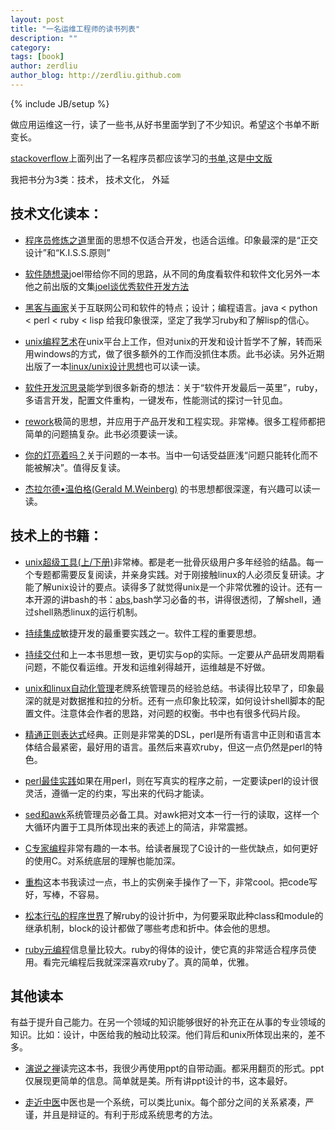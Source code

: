```yaml
---
layout: post
title: "一名运维工程师的读书列表"
description: ""
category: 
tags: [book]
author: zerdliu
author_blog: http://zerdliu.github.com
---
```

{% include JB/setup %}


做应用运维这一行，读了一些书,从好书里面学到了不少知识。希望这个书单不断变长。

[stackoverflow](http://www.stackoverflow.com)上面列出了一名程序员都应该学习的[书单](http://stackoverflow.com/questions/1711/what-is-the-single-most-influential-book-every-programmer-should-read?tab=votes#tab-top),这是[中文版](http://book.douban.com/doulist/1244005/)

我把书分为3类：技术， 技术文化， 外延

## 技术文化读本：

* [程序员修炼之道](http://book.douban.com/subject/1152111/)里面的思想不仅适合开发，也适合运维。印象最深的是“正交设计”和“K.I.S.S.原则”

* [软件随想录](http://book.douban.com/subject/4163938/)joel带给你不同的思路，从不同的角度看软件和软件文化另外一本他之前出版的文集[joel谈优秀软件开发方法](http://book.douban.com/subject/2193777/)

* [黑客与画家](http://book.douban.com/subject/6021440/)关于互联网公司和软件的特点；设计；编程语言。java < python < perl < ruby < lisp 给我印象很深，坚定了我学习ruby和了解lisp的信心。

* [unix编程艺术](http://book.douban.com/subject/1467587/)在unix平台上工作，但对unix的开发和设计哲学不了解，转而采用windows的方式，做了很多额外的工作而没抓住本质。此书必读。另外近期出版了一本[linux/unix设计思想](http://www.amazon.cn/gp/product/B007PYVKLC/ref=oh_details_o01_s00_i00)也可以读一读。

* [软件开发沉思录](http://book.douban.com/subject/4031959/)能学到很多新奇的想法：关于“软件开发最后一英里”，ruby，多语言开发，配置文件重构，一键发布，性能测试的探讨一针见血。

* [rework](http://www.amazon.cn/gp/product/B0048EKQS0/ref=oh_details_o03_s00_i00)极简的思想，并应用于产品开发和工程实现。非常棒。很多工程师都把简单的问题搞复杂。此书必须要读一读。

* [你的灯亮着吗？](http://book.douban.com/subject/1135754/)关于问题的一本书。当中一句话受益匪浅“问题只能转化而不能被解决”。值得反复读。

* [杰拉尔德•温伯格(Gerald M.Weinberg)](http://book.douban.com/subject_search?search_text=%E6%B8%A9%E4%BC%AF%E6%A0%BC&cat=1003) 的书思想都很深邃，有兴趣可以读一读。

## 技术上的书籍：

* [unix超级工具(上/下册)](http://book.douban.com/subject/1333125/)非常棒。都是老一批骨灰级用户多年经验的结晶。每一个专题都需要反复阅读，并亲身实践。对于刚接触linux的人必须反复研读。才能了解unix设计的要点。读得多了就觉得unix是一个非常优雅的设计。还有一本开源的讲bash的书：[abs](http://tldp.org/LDP/abs/html/),bash学习必备的书，讲得很透彻，了解shell，通过shell熟悉linux的运行机制。

* [持续集成](http://book.douban.com/subject/2580604/)敏捷开发的最重要实践之一。软件工程的重要思想。

* [持续交付](http://book.douban.com/subject/6862062/)和上一本书思想一致，更切实与op的实际。一定要从产品研发周期看问题，不能仅看运维。开发和运维剁得越开，运维越是不好做。

* [unix和linux自动化管理](http://book.douban.com/subject/1238125/)老牌系统管理员的经验总结。书读得比较早了，印象最深的就是对数据推和拉的分析。还有一点印象比较深，如何设计shell脚本的配置文件。注意体会作者的思路，对问题的权衡。书中也有很多代码片段。

* [精通正则表达式](http://book.douban.com/subject/2154713/)经典。正则是非常美的DSL，perl是所有语言中正则和语言本体结合最紧密，最好用的语言。虽然后来喜欢ruby，但这一点仍然是perl的特色。

* [perl最佳实践](http://book.douban.com/subject/3063982/)如果在用perl，则在写真实的程序之前，一定要读perl的设计很灵活，遵循一定的约束，写出来的代码才能读。

* [sed和awk](http://book.douban.com/subject/1236944/)系统管理员必备工具。对awk把对文本一行一行的读取，这样一个大循环内置于工具所体现出来的表述上的简洁，非常震撼。

* [C专家编程](http://book.douban.com/subject/1232029/)非常有趣的一本书。给读者展现了C设计的一些优缺点，如何更好的使用C。对系统底层的理解也能加深。

* [重构](http://product.china-pub.com/196374)这本书我读过一点，书上的实例亲手操作了一下，非常cool。把code写好，写棒，不容易。

* [松本行弘的程序世界](http://www.amazon.cn/mn/detailApp?uid=479-6704744-9217618&ref=YS_TR_6&asin=B005KGBTQ8)了解ruby的设计折中，为何要采取此种class和module的继承机制，block的设计都做了哪些考虑和折中。体会他的思想。

* [ruby元编程](http://www.amazon.cn/Ruby%E5%85%83%E7%BC%96%E7%A8%8B-Paolo-Perrotta/dp/B0073APSCK/ref=pd_sim_b_2)信息量比较大。ruby的得体的设计，使它真的非常适合程序员使用。看完元编程后我就深深喜欢ruby了。真的简单，优雅。

## 其他读本
有益于提升自己能力。在另一个领域的知识能够很好的补充正在从事的专业领域的知识。比如：设计，中医给我的触动比较深。他们背后和unix所体现出来的，差不多。

* [演说之禅](http://book.douban.com/subject/3313363/)读完这本书，我很少再使用ppt的自带动画。都采用翻页的形式。ppt仅展现更简单的信息。简单就是美。所有讲ppt设计的书，这本最好。

 
* [走近中医](http://product.china-pub.com/676957)中医也是一个系统，可以类比unix。每个部分之间的关系紧凑，严谨，并且是辩证的。有利于形成系统思考的方法。
